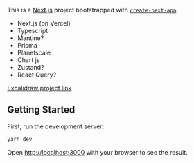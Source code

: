 This is a [Next.js](https://nextjs.org/) project bootstrapped with
[`create-next-app`](https://github.com/vercel/next.js/tree/canary/packages/create-next-app).

- Next.js (on Vercel)
- Typescript
- Mantine?
- Prisma
- Planetscale
- Chart js
- Zustand?
- React Query?

[Excalidraw project link](https://excalidraw.com/#json=zyiX7ACMtNkMCRQRQl7PG,C47Ni1Xz0bOE3alaKpkRqA)

## Getting Started

First, run the development server:

```bash
yarn dev
```

Open [http://localhost:3000](http://localhost:3000) with your browser to see the result.

